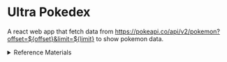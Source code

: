 # Ultra Pokedex

A react web app that fetch data from https://pokeapi.co/api/v2/pokemon?offset=${offset}&limit=${limit} to show pokemon data.

<details>
<summary>Reference Materials</summary>
<li>[Web Dev Simplified] :<a href="https://www.youtube.com/watch?v=o3ZUc7zH8BE"> Pagination</a></li>
<li>[freeCodeCamp.org] : <a href="https://www.youtube.com/watch?v=4UZrsTqkcW4&t=32441s">React Routing</a></li>
</details>
